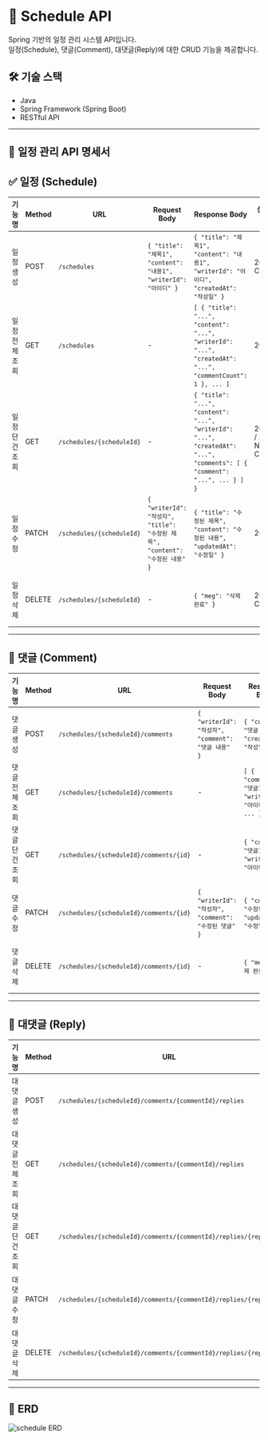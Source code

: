 # 📅 Schedule API

Spring 기반의 일정 관리 시스템 API입니다.  
일정(Schedule), 댓글(Comment), 대댓글(Reply)에 대한 CRUD 기능을 제공합니다.

## 🛠️ 기술 스택

- Java
- Spring Framework (Spring Boot)
- RESTful API

---

## 📅 일정 관리 API 명세서

## ✅ 일정 (Schedule)

| 기능명       | Method | URL                       | Request Body                                                                 | Response Body                                                                                                             | 상태 코드         | 예외 처리                                                                 |
|--------------|--------|---------------------------|-------------------------------------------------------------------------------|---------------------------------------------------------------------------------------------------------------------------|-------------------|----------------------------------------------------------------------------|
| 일정 생성     | POST   | `/schedules`              | `{ "title": "제목1", "content": "내용1", "writerId": "아이디" }`              | `{ "title": "제목1", "content": "내용1", "writerId": "아이디", "createdAt": "작성일" }`                                    | 201 Created       | 400 Bad Request `{ "msg": "필수 항목이 누락되었습니다." }`                 |
| 일정 전체 조회 | GET    | `/schedules`              | -                                                                             | `[ { "title": "...", "content": "...", "writerId": "...", "createdAt": "...", "commentCount": 1 }, ... ]`               | 200 OK            | -                                                                          |
| 일정 단건 조회 | GET    | `/schedules/{scheduleId}` | -                                                                             | `{ "title": "...", "content": "...", "writerId": "...", "createdAt": "...", "comments": [ { "comment": "...", ... } ] }` | 200 OK / 204 No Content | -                                                                      |
| 일정 수정     | PATCH  | `/schedules/{scheduleId}` | `{ "writerId": "작성자", "title": "수정된 제목", "content": "수정된 내용" }`   | `{ "title": "수정된 제목", "content": "수정된 내용", "updatedAt": "수정일" }`                                             | 200 OK            | 403 Forbidden `{ "msg": "수정 권한이 없습니다." }`                         |
| 일정 삭제     | DELETE | `/schedules/{scheduleId}` | -                                                                             | `{ "meg": "삭제 완료" }`                                                                                                  | 204 No Content    | 403 Forbidden `{ "msg": "삭제 권한이 없습니다." }`                         |

---

## 💬 댓글 (Comment)

| 기능명       | Method | URL                                      | Request Body                                             | Response Body                                                   | 상태 코드         | 예외 처리                                                                 |
|--------------|--------|------------------------------------------|-----------------------------------------------------------|------------------------------------------------------------------|-------------------|----------------------------------------------------------------------------|
| 댓글 생성     | POST   | `/schedules/{scheduleId}/comments`       | `{ "writerId": "작성자", "comment": "댓글 내용" }`         | `{ "comment": "댓글 내용", "createdAt": "작성일" }`             | 201 Created       | 400 Bad Request `{ "msg": "필수 항목이 누락되었습니다." }`                 |
| 댓글 전체 조회 | GET    | `/schedules/{scheduleId}/comments`       | -                                                         | `[ { "comment": "댓글1", "writerId": "아이디" }, ... ]`          | 200 OK            | -                                                                          |
| 댓글 단건 조회 | GET    | `/schedules/{scheduleId}/comments/{id}`  | -                                                         | `{ "comment": "댓글1", "writerId": "아이디" }`                  | 200 OK / 204 No Content | -                                                                    |
| 댓글 수정     | PATCH  | `/schedules/{scheduleId}/comments/{id}`  | `{ "writerId": "작성자", "comment": "수정된 댓글" }`       | `{ "comment": "수정된 댓글", "updatedAt": "수정일" }`           | 200 OK            | 403 Forbidden `{ "msg": "수정 권한이 없습니다." }`                         |
| 댓글 삭제     | DELETE | `/schedules/{scheduleId}/comments/{id}`  | -                                                         | `{ "meg": "삭제 완료" }`                                        | 204 No Content    | 403 Forbidden `{ "msg": "삭제 권한이 없습니다." }`                         |

---

## 🔁 대댓글 (Reply)

| 기능명       | Method | URL                                                                 | Request Body                                                | Response Body                                                                                      | 상태 코드         | 예외 처리                                                                 |
|--------------|--------|----------------------------------------------------------------------|--------------------------------------------------------------|-------------------------------------------------------------------------------------------------------|-------------------|----------------------------------------------------------------------------|
| 대댓글 생성   | POST   | `/schedules/{scheduleId}/comments/{commentId}/replies`                | `{ "writerId": "작성자", "reply": "대댓글 내용" }`           | `{ "reply": "대댓글 내용", "createdAt": "작성일" }`                                                  | 201 Created       | 400 Bad Request `{ "msg": "필수 항목이 누락되었습니다." }`                 |
| 대댓글 전체 조회 | GET    | `/schedules/{scheduleId}/comments/{commentId}/replies`              | -                                                            | `[ { "comment": "...", "commentWriterId": "...", "reply": "...", "replyWriterId": "..." }, ... ]`   | 200 OK            | -                                                                          |
| 대댓글 단건 조회 | GET    | `/schedules/{scheduleId}/comments/{commentId}/replies/{replyId}`    | -                                                            | `{ "comment": "...", "commentWriterId": "...", "reply": "...", "replyWriterId": "..." }`            | 200 OK / 204 No Content | -                                                                    |
| 대댓글 수정   | PATCH  | `/schedules/{scheduleId}/comments/{commentId}/replies/{replyId}`    | `{ "writerId": "작성자", "reply": "수정된 대댓글" }`         | `{ "reply": "수정된 대댓글", "updatedAt": "수정일" }`                                               | 200 OK            | 403 Forbidden `{ "msg": "수정 권한이 없습니다." }`                         |
| 대댓글 삭제   | DELETE | `/schedules/{scheduleId}/comments/{commentId}/replies/{replyId}`    | -                                                            | `{ "meg": "삭제 완료" }`                                                                             | 204 No Content    | 403 Forbidden `{ "msg": "삭제 권한이 없습니다." }`                         |


---

## 📌 ERD
![schedule ERD](scheduleERD수정.png)
